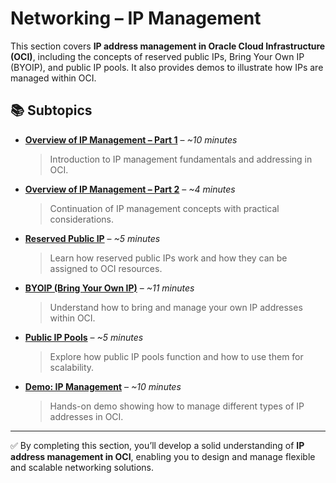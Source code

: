 # Networking – IP Management  

This section covers **IP address management in Oracle Cloud Infrastructure (OCI)**, including the concepts of reserved public IPs, Bring Your Own IP (BYOIP), and public IP pools. It also provides demos to illustrate how IPs are managed within OCI.  

## 📚 Subtopics  

- [**Overview of IP Management – Part 1**](Overview-of-IP-Management-Part1.md) – *~10 minutes*  
  > Introduction to IP management fundamentals and addressing in OCI.  

- [**Overview of IP Management – Part 2**](Overview-of-IP-Management-Part2.md) – *~4 minutes*  
  > Continuation of IP management concepts with practical considerations.  

- [**Reserved Public IP**](Reserved-Public-IP.md) – *~5 minutes*  
  > Learn how reserved public IPs work and how they can be assigned to OCI resources.  

- [**BYOIP (Bring Your Own IP)**](Bring-Your-Own-IP-Addresses.md) – *~11 minutes*  
  > Understand how to bring and manage your own IP addresses within OCI.  

- [**Public IP Pools**](Public-IP-Pools.md) – *~5 minutes*  
  > Explore how public IP pools function and how to use them for scalability.  

- [**Demo: IP Management**](Demo-IP-Management.md) – *~10 minutes*  
  > Hands-on demo showing how to manage different types of IP addresses in OCI.  

---

✅ By completing this section, you’ll develop a solid understanding of **IP address management in OCI**, enabling you to design and manage flexible and scalable networking solutions.  
